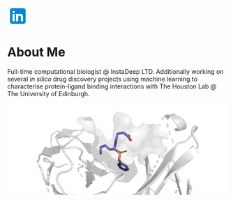 
[![](https://raw.githubusercontent.com/miles-mcgibbon/miles-mcgibbon/main/.github/images/linkedin.png)](https://www.linkedin.com/in/miles-mcgibbon/)

# About Me

Full-time computational biologist @ InstaDeep LTD. Additionally working on several *in silico* drug discovery projects using machine learning to characterise protein-ligand binding interactions with The Houston Lab @ The University of Edinburgh.

![](https://raw.githubusercontent.com/miles-mcgibbon/miles-mcgibbon/main/.github/images/pose_labels.gif)
